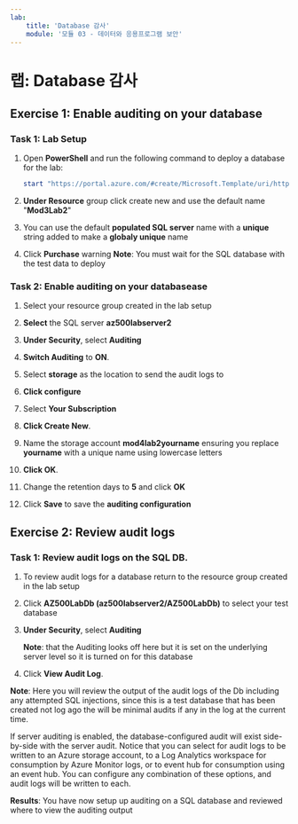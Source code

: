 ```yaml
---
lab:
    title: 'Database 감사'
    module: '모듈 03 - 데이터와 응용프로그램 보안'
---
```


# 랩: Database 감사

## Exercise 1: Enable auditing on your database

### Task 1: Lab Setup

1.  Open **PowerShell** and run the following command to deploy a database for the lab:

     ```powershell
    start "https://portal.azure.com/#create/Microsoft.Template/uri/https%3A%2F%2Fraw.githubusercontent.com%2FMicrosoftLearning%2FAZ-500-Azure-Security%2Fmaster%2FAllfiles%2FLabs%2FMod3_Lab02%2Fazuredeploy.json" 
     ```

1.  **Under Resource** group click create new and use the default name "**Mod3Lab2**"

1.  You can use the default **populated SQL server** name with a **unique** string added to make a **globaly unique** name

1.  Click **Purchase**
warning
**Note**: You must wait for the SQL database with the test data to deploy

### Task 2: Enable auditing on your databasease

1.  Select your resource group created in the lab setup

2.  **Select** the SQL server **az500labserver2**

3.  **Under Security**, select **Auditing**

4.  **Switch Auditing** to **ON**.

5.  Select **storage** as the location to send the audit logs to

6.  **Click configure**

7.  Select **Your Subscription**

8.  **Click Create New**.

9.  Name the storage account **mod4lab2yourname** ensuring you replace **yourname** with a unique name using lowercase letters

10. **Click OK**.

11. Change the retention days to **5** and click **OK** 

12. Click **Save** to save the **auditing configuration**

## Exercise 2: Review audit logs

### Task 1: Review audit logs on the SQL DB.

1.  To review audit logs for a database return to the resource group created in the lab setup

1.  Click **AZ500LabDb (az500labserver2/AZ500LabDb)** to select your test database

1.  **Under Security**, select **Auditing**
  
    **Note**: that the Auditing looks off here but it is set on the underlying server level so it is turned on for this database


1.  Click **View Audit Log**.

  **Note**: Here you will review the output of the audit logs of the Db including any attempted SQL injections, since this is a test database that has been created not log ago the will be minimal audits if any in the log at the current time.

  If server auditing is enabled, the database-configured audit will exist side-by-side with the server audit.
Notice that you can select for audit logs to be written to an Azure storage account, to a Log Analytics workspace for consumption by Azure Monitor logs, or to event hub for consumption using an event hub. You can configure any combination of these options, and audit logs will be written to each.



**Results**: You have now setup up auditing on a SQL database and reviewed where to view the auditing output
